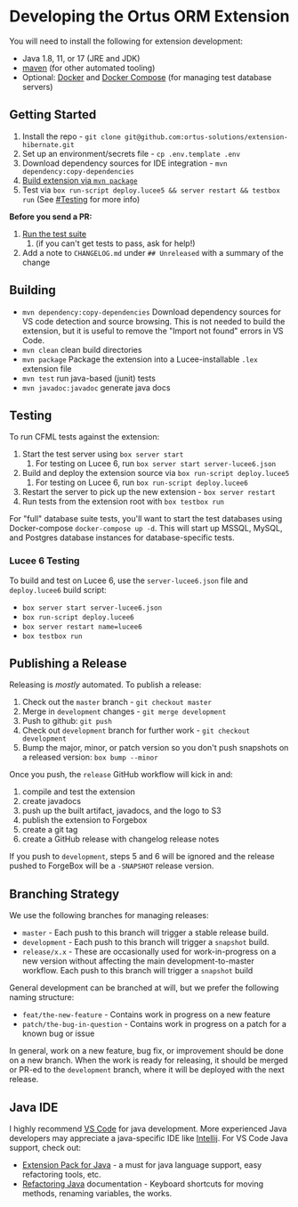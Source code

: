 # Developing the Ortus ORM Extension

You will need to install the following for extension development:

* Java 1.8, 11, or 17 (JRE and JDK)
* [maven](https://linuxize.com/post/how-to-install-apache-maven-on-ubuntu-20-04/) (for other automated tooling)
* Optional: [Docker](https://docs.docker.com/engine/install/) and [Docker Compose](https://docs.docker.com/compose/install/) (for managing test database servers)

## Getting Started

1. Install the repo - `git clone git@github.com:ortus-solutions/extension-hibernate.git`
2. Set up an environment/secrets file - `cp .env.template .env`
3. Download dependency sources for IDE integration - `mvn dependency:copy-dependencies`
4. [Build extension via `mvn package`](#building)
5. Test via `box run-script deploy.lucee5 && server restart && testbox run` (See [#Testing](#testing) for more info)

**Before you send a PR:**

1. [Run the test suite](#testing)
   1. (if you can't get tests to pass, ask for help!)
2. Add a note to `CHANGELOG.md` under `## Unreleased` with a summary of the change

## Building

* `mvn dependency:copy-dependencies` Download dependency sources for VS code detection and source browsing. This is not needed to build the extension, but it is useful to remove the "Import not found" errors in VS Code.
* `mvn clean` clean build directories
* `mvn package` Package the extension into a Lucee-installable `.lex` extension file
* `mvn test` run java-based (junit) tests
* `mvn javadoc:javadoc` generate java docs

## Testing

To run CFML tests against the extension:

1. Start the test server using `box server start`
   1. For testing on Lucee 6, run `box server start server-lucee6.json`
2. Build and deploy the extension source via `box run-script deploy.lucee5`
   1. For testing on Lucee 6, run `box run-script deploy.lucee6`
3. Restart the server to pick up the new extension - `box server restart`
4. Run tests from the extension root with `box testbox run`

For "full" database suite tests, you'll want to start the test databases using Docker-compose `docker-compose up -d`. This will start up MSSQL, MySQL, and Postgres database instances for database-specific tests.

### Lucee 6 Testing

To build and test on Lucee 6, use the `server-lucee6.json` file and `deploy.lucee6` build script:

* `box server start server-lucee6.json`
* `box run-script deploy.lucee6`
* `box server restart name=lucee6`
* `box testbox run`

## Publishing a Release

Releasing is *mostly* automated. To publish a release:

1. Check out the `master` branch - `git checkout master`
2. Merge in `development` changes - `git merge development`
3. Push to github: `git push`
4. Check out `development` branch for further work - `git checkout development`
5. Bump the major, minor, or patch version so you don't push snapshots on a released version: `box bump --minor`

Once you push, the `release` GitHub workflow will kick in and:

1. compile and test the extension
2. create javadocs
3. push up the built artifact, javadocs, and the logo to S3
4. publish the extension to Forgebox
5. create a git tag
6. create a GitHub release with changelog release notes

If you push to `development`, steps 5 and 6 will be ignored and the release pushed to ForgeBox will be a `-SNAPSHOT` release version.

## Branching Strategy

We use the following branches for managing releases:

* `master` - Each push to this branch will trigger a stable release build.
* `development` - Each push to this branch will trigger a `snapshot` build.
* `release/x.x` - These are occasionally used for work-in-progress on a new version without affecting the main development-to-master workflow. Each push to this branch will trigger a `snapshot` build

General development can be branched at will, but we prefer the following naming structure:

* `feat/the-new-feature` - Contains work in progress on a new feature
* `patch/the-bug-in-question` - Contains work in progress on a patch for a known bug or issue

In general, work on a new feature, bug fix, or improvement should be done on a new branch. When the work is ready for releasing, it should be merged or PR-ed to the `development` branch, where it will be deployed with the next release.

## Java IDE

I highly recommend [VS Code](https://code.visualstudio.com/) for java development. More experienced Java developers may appreciate a java-specific IDE like [Intellij](https://www.jetbrains.com/idea/). For VS Code Java support, check out:

* [Extension Pack for Java](https://marketplace.visualstudio.com/items?itemName=vscjava.vscode-java-pack) - a must for java language support, easy refactoring tools, etc.
* [Refactoring Java](https://code.visualstudio.com/docs/java/java-refactoring) documentation - Keyboard shortcuts for moving methods, renaming variables, the works.
